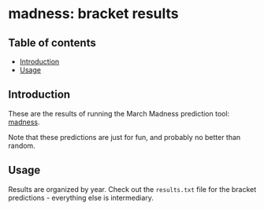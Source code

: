 # madness: bracket results

## Table of contents

- [Introduction](#introduction)
- [Usage](#usage)

## Introduction

These are the results of running the March Madness prediction tool: [madness](https://github.com/davidtorosyan/madness).

Note that these predictions are just for fun, and probably no better than random.

## Usage

Results are organized by year. Check out the `results.txt` file for the bracket predictions - everything else is intermediary.